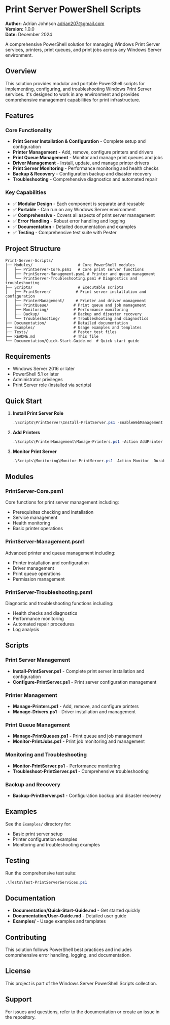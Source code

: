 # Print Server PowerShell Scripts

**Author:** Adrian Johnson <adrian207@gmail.com>  
**Version:** 1.0.0  
**Date:** December 2024

A comprehensive PowerShell solution for managing Windows Print Server services, printers, print queues, and print jobs across any Windows Server environment.

## Overview

This solution provides modular and portable PowerShell scripts for implementing, configuring, and troubleshooting Windows Print Server services. It's designed to work in any environment and provides comprehensive management capabilities for print infrastructure.

## Features

### Core Functionality
- **Print Server Installation & Configuration** - Complete setup and configuration
- **Printer Management** - Add, remove, configure printers and drivers
- **Print Queue Management** - Monitor and manage print queues and jobs
- **Driver Management** - Install, update, and manage printer drivers
- **Print Server Monitoring** - Performance monitoring and health checks
- **Backup & Recovery** - Configuration backup and disaster recovery
- **Troubleshooting** - Comprehensive diagnostics and automated repair

### Key Capabilities
- ✅ **Modular Design** - Each component is separate and reusable
- ✅ **Portable** - Can run on any Windows Server environment
- ✅ **Comprehensive** - Covers all aspects of print server management
- ✅ **Error Handling** - Robust error handling and logging
- ✅ **Documentation** - Detailed documentation and examples
- ✅ **Testing** - Comprehensive test suite with Pester

## Project Structure

```
Print-Server-Scripts/
├── Modules/                    # Core PowerShell modules
│   ├── PrintServer-Core.psm1   # Core print server functions
│   ├── PrintServer-Management.psm1 # Printer and queue management
│   └── PrintServer-Troubleshooting.psm1 # Diagnostics and troubleshooting
├── Scripts/                    # Executable scripts
│   ├── PrintServer/           # Print server installation and configuration
│   ├── PrinterManagement/     # Printer and driver management
│   ├── PrintQueue/           # Print queue and job management
│   ├── Monitoring/           # Performance monitoring
│   ├── Backup/               # Backup and disaster recovery
│   └── Troubleshooting/      # Troubleshooting and diagnostics
├── Documentation/            # Detailed documentation
├── Examples/                 # Usage examples and templates
├── Tests/                    # Pester test files
├── README.md                 # This file
└── Documentation/Quick-Start-Guide.md  # Quick start guide
```

## Requirements

- Windows Server 2016 or later
- PowerShell 5.1 or later
- Administrator privileges
- Print Server role (installed via scripts)

## Quick Start

1. **Install Print Server Role**
   ```powershell
   .\Scripts\PrintServer\Install-PrintServer.ps1 -EnableWebManagement -EnableBranchOfficeDirectPrinting
   ```

2. **Add Printers**
   ```powershell
   .\Scripts\PrinterManagement\Manage-Printers.ps1 -Action AddPrinter -PrinterName "Office Printer" -DriverName "Generic / Text Only"
   ```

3. **Monitor Print Server**
   ```powershell
   .\Scripts\Monitoring\Monitor-PrintServer.ps1 -Action Monitor -Duration 300
   ```

## Modules

### PrintServer-Core.psm1
Core functions for print server management including:
- Prerequisites checking and installation
- Service management
- Health monitoring
- Basic printer operations

### PrintServer-Management.psm1
Advanced printer and queue management including:
- Printer installation and configuration
- Driver management
- Print queue operations
- Permission management

### PrintServer-Troubleshooting.psm1
Diagnostic and troubleshooting functions including:
- Health checks and diagnostics
- Performance monitoring
- Automated repair procedures
- Log analysis

## Scripts

### Print Server Management
- **Install-PrintServer.ps1** - Complete print server installation and configuration
- **Configure-PrintServer.ps1** - Print server configuration management

### Printer Management
- **Manage-Printers.ps1** - Add, remove, and configure printers
- **Manage-Drivers.ps1** - Driver installation and management

### Print Queue Management
- **Manage-PrintQueues.ps1** - Print queue and job management
- **Monitor-PrintJobs.ps1** - Print job monitoring and management

### Monitoring and Troubleshooting
- **Monitor-PrintServer.ps1** - Performance monitoring
- **Troubleshoot-PrintServer.ps1** - Comprehensive troubleshooting

### Backup and Recovery
- **Backup-PrintServer.ps1** - Configuration backup and disaster recovery

## Examples

See the `Examples/` directory for:
- Basic print server setup
- Printer configuration examples
- Monitoring and troubleshooting examples

## Testing

Run the comprehensive test suite:
```powershell
.\Tests\Test-PrintServerServices.ps1
```

## Documentation

- **Documentation/Quick-Start-Guide.md** - Get started quickly
- **Documentation/User-Guide.md** - Detailed user guide
- **Examples/** - Usage examples and templates

## Contributing

This solution follows PowerShell best practices and includes comprehensive error handling, logging, and documentation.

## License

This project is part of the Windows Server PowerShell Scripts collection.

## Support

For issues and questions, refer to the documentation or create an issue in the repository.
